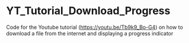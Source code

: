 # YT_Tutorial_Download_Progress
Code for the Youtube tutorial (https://youtu.be/Tb9k9_Bo-G4) on how to download a file from the internet and displaying a progress indicator
